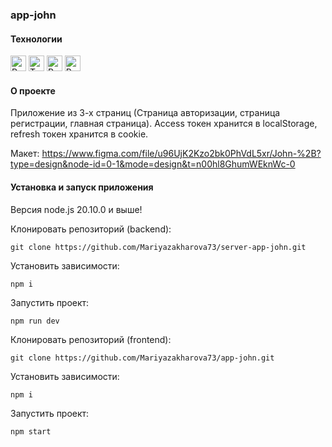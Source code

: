 ### app-john

#### Технологии

<div>
  <img height='25px' src="https://img.shields.io/badge/React-20232A??style=plastic&logo=react&logoColor=61DAFB" alt="React.">
  <img height='25px' src="https://img.shields.io/badge/TypeScript-20232A??style=plastic&logo=typescript&logoColor=3178C6" alt="TypeScript.">
  <img height='25px' src="https://img.shields.io/badge/Redux Toolkit-20232A??style=plastic&logo=redux&logoColor=764ABC" alt="Redux.">
  <img height='25px' src="https://img.shields.io/badge/React Router-20232A??style=plastic&logo=reactrouter&logoColor=CA4245" alt="React Router.">
</div>

#### О проекте

Приложение из 3-х страниц (Страница авторизации, страница регистрации, главная страница).
Access токен хранится в localStorage, refresh токен хранится в cookie. 

Макет: https://www.figma.com/file/u96UjK2Kzo2bk0PhVdL5xr/John-%2B?type=design&node-id=0-1&mode=design&t=n00hl8GhumWEknWc-0


#### Установка и запуск приложения

Версия node.js 20.10.0 и выше!

Клонировать репозиторий (backend):

    git clone https://github.com/Mariyazakharova73/server-app-john.git

Установить зависимости:

    npm i

Запустить проект:

    npm run dev

Клонировать репозиторий (frontend):

    git clone https://github.com/Mariyazakharova73/app-john.git

Установить зависимости:

    npm i

Запустить проект:

    npm start

